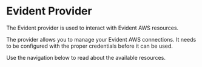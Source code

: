 # Evident Provider

The Evident provider is used to interact with Evident AWS resources.

The provider allows you to manage your Evident AWS connections. It needs to be configured with the proper credentials before it can be used.

Use the navigation below to read about the available resources.
